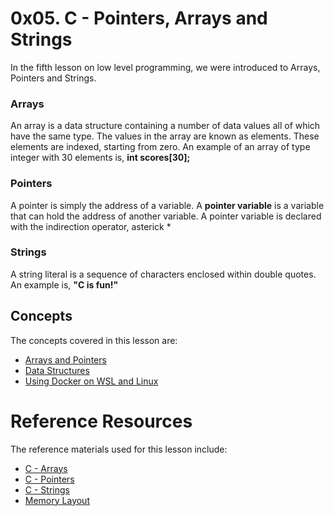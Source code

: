 # 0x05. C - Pointers, Arrays and Strings
In the fifth lesson on low level programming, we were introduced to Arrays, Pointers and Strings.

### Arrays
An array is a data structure containing a number of data values all of which have the same type. The values in the array are known as elements. These elements are indexed, starting from zero. An example of an array of type integer with 30 elements is, **int scores[30];**

### Pointers
A pointer is simply the address of a variable. A **pointer variable** is a variable that can hold the address of another variable. A pointer variable is declared with the indirection operator, asterick *

### Strings
A string literal is a sequence of characters enclosed within double quotes. An example is, **"C is fun!"**

## Concepts
The concepts covered in this lesson are:
- [Arrays and Pointers](https://intranet.alxswe.com/concepts/60)
- [Data Structures](https://intranet.alxswe.com/concepts/120)
- [Using Docker on WSL and Linux](https://intranet.alxswe.com/concepts/100039)

# Reference Resources
The reference materials used for this lesson include:
- [C - Arrays](https://intranet.alxswe.com/rltoken/PVi2XMuApOK3jfhsoqsyXw)
- [C - Pointers](https://intranet.alxswe.com/rltoken/oyHybzYBeFiLUMALpb_usA)
- [C - Strings](https://intranet.alxswe.com/rltoken/sUeh9qDyW9pePOfJIpx_Bw)
- [Memory Layout](https://intranet.alxswe.com/rltoken/0k6CD2ZMzSFOMUxMOBiAlQ)
